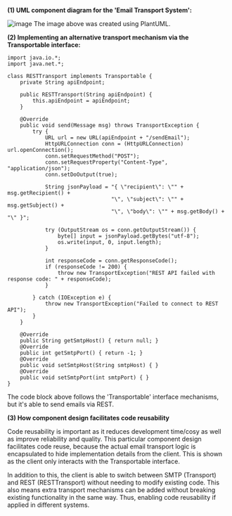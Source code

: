 **(1) UML component diagram for the 'Email Transport System':**

![image](https://github.com/user-attachments/assets/1bfb660a-ee3d-4313-b8d5-101b89afe2a5)
The image above was created using PlantUML.

**(2) Implementing an alternative transport mechanism via the Transportable interface:**

```
import java.io.*;
import java.net.*;

class RESTTransport implements Transportable {
    private String apiEndpoint;

    public RESTTransport(String apiEndpoint) {
        this.apiEndpoint = apiEndpoint;
    }

    @Override
    public void send(Message msg) throws TransportException {
        try {
            URL url = new URL(apiEndpoint + "/sendEmail");
            HttpURLConnection conn = (HttpURLConnection) url.openConnection();
            conn.setRequestMethod("POST");
            conn.setRequestProperty("Content-Type", "application/json");
            conn.setDoOutput(true);

            String jsonPayload = "{ \"recipient\": \"" + msg.getRecipient() + 
                                 "\", \"subject\": \"" + msg.getSubject() + 
                                 "\", \"body\": \"" + msg.getBody() + "\" }";

            try (OutputStream os = conn.getOutputStream()) {
                byte[] input = jsonPayload.getBytes("utf-8");
                os.write(input, 0, input.length);
            }

            int responseCode = conn.getResponseCode();
            if (responseCode != 200) {
                throw new TransportException("REST API failed with response code: " + responseCode);
            }

        } catch (IOException e) {
            throw new TransportException("Failed to connect to REST API");
        }
    }

    @Override
    public String getSmtpHost() { return null; }
    @Override
    public int getSmtpPort() { return -1; }
    @Override
    public void setSmtpHost(String smtpHost) { }
    @Override
    public void setSmtpPort(int smtpPort) { }
}
```
The code block above follows the 'Transportable' interface mechanisms, but it's able to send emails via REST.

**(3) How component design facilitates code reusability**

Code reusability is important as it reduces development time/cosy as well as improve reliability and quality. This particular component design facilitates code reuse, because the actual email transport logic is encapsulated to hide implementation details from the client. This is shown as the client only interacts with the Transportable interface.

In addition to this, the client is able to switch between SMTP (Transport) and REST (RESTTransport) without needing to modify existing code. This also means extra transport mechanisms can be added without breaking existing functionality in the same way. Thus, enabling code reusability if applied in different systems.
